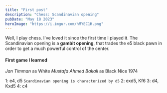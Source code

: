 ```yaml
---
title: "First post"
description: "Chess: Scandinavian opening"
pubDate: "May 18 2023"
heroImage: "https://i.imgur.com/hMYEC1H.png"
---
```


Well, I play chess. I've loved it since the first time I played it.
The Scandinavian opening is a **gambit opening**, that trades the e5 black pawn in order to get a much powerful control of the center.

#### First game I learned

_Jan Timman_ as White
_Mustafa Ahmed Bakali_ as Black
Nice 1974

1: e4, d5 `Scandinavian opening is characterized by d5`
2: exd5, Kf6
3: d4, Kxd5
4: c4
